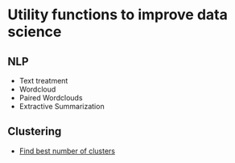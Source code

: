# Utility functions to improve data science
## NLP
- Text treatment
- Wordcloud
- Paired Wordclouds
- Extractive Summarization

## Clustering
- [Find best number of clusters](https://github.com/k3ybladewielder/utils/blob/main/find_best_k.py)
